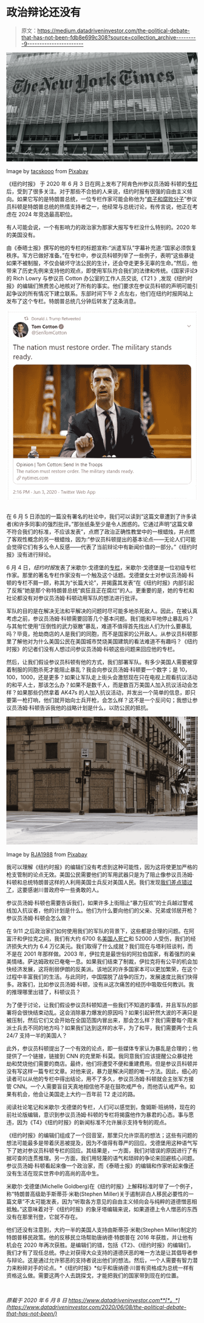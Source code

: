 # 政治辩论还没有

> 原文：<https://medium.datadriveninvestor.com/the-political-debate-that-has-not-been-fdb8e699c308?source=collection_archive---------9----------------------->

![](img/7d9bbc6aa56481b50235e40a0feadc0b.png)

Image by [tacskooo](https://pixabay.com/users/tacskooo-3660772/) from [Pixabay](https://pixabay.com/photos/new-york-times-editorial-1789976/)

《纽约时报》 于 2020 年 6 月 3 日在网上发布了阿肯色州参议员汤姆·科顿的[专栏](https://www.nytimes.com/2020/06/03/opinion/tom-cotton-protests-military.html)后，受到了很多关注。对于那些不合拍的人来说，纽约时报有很强的自由主义倾向。如果它写的是特朗普总统，一位专栏作家可能会称他为“[疯子和腐败分子](https://www.nytimes.com/2020/06/04/opinion/tom-cotton-op-ed-new-york-times.html)”参议员科顿是特朗普总统的热情支持者之一，他经常与总统讨论，有传言说，他正在考虑在 2024 年竞选最高职位。

有人可能会说，一个有影响力的政治家为那家大报写专栏没什么特别的。2020 年的美国没有。

由《泰晤士报》撰写的他的专栏的标题宣称:“派遣军队”字幕补充道:“国家必须恢复秩序。军方已做好准备。”在专栏中，参议员科顿列举了一些例子，表明“这些暴徒如果不被制服，不仅会破坏守法公民的生计，还会夺走更多无辜的生命。”然后，他带来了历史先例来支持他的观点，即使用军队符合我们的法律和传统。《国家评论》的 Rich Lowry 与参议员 Cotton 办公室的工作人员交谈,《T21 》,发现《纽约时报》的编辑们煞费苦心地核对了所有的事实。他们要求在参议员科顿的声明可能引起争议的所有情况下建立联系。东部时间下午 2 点左右，他们在纽约时报网站上发布了这个专栏。特朗普总统几分钟后转发了这条消息。

![](img/d7556bdec65ed934e053f7368d50be35.png)![](img/3a1b8007732633b87c1de13fcb01b228.png)

在 6 月 5 日添加的一篇没有署名的社论中，我们可以读到“这篇文章遭到了许多读者(和许多同事)的强烈批评。”那张纸条至少是令人困惑的。它通过声明“这篇文章不符合我们的标准，不应该发表”，点燃了政治正确性教堂中的一根蜡烛，并点燃了客观性概念的另一根蜡烛，因为:“参议员科顿提出的基本论点——无论人们可能会觉得它们有多么令人反感——代表了当前辩论中有新闻价值的一部分。”《纽约时报》没有进行辩论。

6 月 4 日，*纽约时报*发表了米歇尔·戈德堡的[专栏](https://www.nytimes.com/2020/06/04/opinion/tom-cotton-op-ed-new-york-times.html)，米歇尔·戈德堡是一位初级专栏作家。那里的著名专栏作家没有一个触及这个话题。戈德堡女士对参议员汤姆·科顿的专栏不屑一顾，称其为“长篇大论”，并揭露其发表“在《纽约时报》内部引起了反叛”她是那个称特朗普总统“疯狂且正在腐烂”的人。更重要的是，她的专栏和社论都没有对参议员汤姆·科顿动用军队的想法进行批评。

军队的目的是在解决无法和平解决的问题时尽可能多地杀死敌人。因此，在被认真考虑之前，参议员汤姆·科顿需要回答几个基本问题。我们能和平地停止暴乱吗？与其匆忙使用“压倒性的武力驱散”暴乱，难道不值得首先找出人们为什么要暴乱吗？毕竟，抢劫商店的人是我们的同胞，而不是国家的公开敌人。从参议员科顿那里了解他对为什么美国公民在美国城市焚烧美国建筑的看法难道不有趣吗？《纽约时报》的记者们没有人想过问参议员汤姆·科顿这些问题来回应他的专栏。

然后，让我们假设参议员科顿有他的方式，我们部署军队。有多少美国人需要被穿着制服的同胞杀死才能阻止暴乱？我会向参议员汤姆·科顿要一个数字；是 10，100，1000，还是更多？如果让军队走上街头会激怒现在只在电视上观看抗议活动的和平人士，那该怎么办？如果不是数千人，而是数百万美国人加入抗议活动会怎样？如果那些仍然拿着 AK47s 的人加入抗议活动，并发出一个简单的信息，即只要第一枪打响，他们就开始向士兵开枪，会怎么样？这不是一个反问句；我想让参议员汤姆·科顿告诉我他的战略计划是什么，以防公民的抵抗。

![](img/aa050b70cce7f7ca4110f9c09e034589.png)

Image by [RJA1988](https://pixabay.com/users/rja1988-5385704/) from [Pixabay](https://pixabay.com/photos/george-floyd-riot-dallas-protests-5244322/)

我可以理解《纽约时报》的编辑们没有考虑到这种可能性，因为这将使更加严格的枪支管制的论点无效。美国公民需要他们的军用武器只是为了阻止像参议员汤姆·科顿和总统特朗普这样的人利用美国士兵反对美国人民。我们发现[我们差点错过了](https://www.yahoo.com/news/trump-wanted-deploy-10-000-100326276.html)，这要感谢川普政府中一些勇敢的人。

参议员汤姆·科顿也需要告诉我们，如果许多上街阻止“暴力狂欢”的士兵越过警戒线加入抗议者，他的计划是什么。他们为什么要向他们的父亲、兄弟或邻居开枪？参议员汤姆·科顿会怎么做？

在 9/11 之后政治家们如何使用我们的军队的背景下，这些都是合理的问题。在阿富汗和伊拉克之间，我们有大约 6700 名[美国人死亡](https://www.defense.gov/casualty.pdf)和 52000 人受伤，我们的经济损失大约为 6.4 万亿美元。我们取得了什么成就？我们现在与塔利班谈判，而不是在 2001 年那样做。2003 年，伊拉克是最世俗的阿拉伯国家，有着强烈的亲美情绪。萨达姆政权已奄奄一息。如果我们结束了制裁，伊拉克将有公平的机会加快经济发展，这将削弱伊朗的反美派。该地区的许多国家本可以更加繁荣，在这个过程中丰富我们的生活。与此同时，中国摆脱了战争的压力，发展速度比我们快得多。政客们，比如参议员汤姆·科顿，没有从这次痛苦的经历中吸取任何教训。我的推理哪里出错了，科顿议员？

为了便于讨论，让我们假设参议员科顿知道一些我们不知道的事情，并且军队的部署将会很快结束动乱。这会消除暴力爆发的原因吗？如果引起轩然大波的不满只是被压制，然后它们又会开始在全国范围内冒出来，那会怎么样？我们需要每个周末派士兵去不同的地方吗？如果我们达到这样的水平，为了和平，我们需要两个士兵 24/7 支持一半的美国人？

此外，参议员科顿提出了一个有效的论点，即一些媒体专家认为暴乱是合理的；他提供了一个链接，链接到 CNN 的克里斯·科莫。我同意我们应该提醒公众暴徒抢劫和焚烧他们需要的商店。最终，他们将遭受不便和重建费用。但是参议员科顿并没有写这样一篇专栏文章。对他来说，暴力是解决问题的唯一方法。因此，细心的读者可以从他的专栏中得出结论，用不了多久，参议员汤姆·科顿就会主张军方接管 CNN。一个人需要盲目天真地相信他不是在鼓吹戒严令，而他否认戒严令。如果有机会，他会让美国走上大约一百年前 T2 走过的路。

阅读社论笔记和米歇尔·戈德堡的专栏，人们可以感觉到，詹姆斯·班纳特，现在的前社论版编辑，意识到参议员汤姆·科顿的专栏将揭露他作为暴君的心态。事与愿违，因为《T4》《纽约时报》的新闻标准不允许展示支持专制的观点。

《纽约时报》的编辑们组成了一个回音室，那里只允许崇高的想法；这些有问题的想法可能最多是带着厌恶被提及，因为不值得有尊严的回应。戈德堡用这种语气写下了她对参议员科顿专栏的回应。其结果是，一方面，我们对错误的原因进行了有据可查的连贯推理。另一方面，我们用轻蔑的语气和琐碎的争论来回避核心问题。参议员汤姆·科顿看起来像一个政治家，而《泰晤士报》的编辑和作家听起来像还没有生活在现实世界中的高尚的高中生。

米歇尔·戈德堡(Michelle Goldberg)在《纽约时报》上解释标准时举了一个例子，称“特朗普高级助手斯蒂芬·米勒(Stephen Miller)关于遏制非白人移民必要性的一篇文章”不太可能发表，因为“听取各方意见的自由主义倾向会与纯粹的道德憎恶相抵触。”这意味着对于《纽约时报》的象牙塔编辑来说，如果道德上令人憎恶的东西没有在那里刊登，它就不存在。

他们还没有注意到，大约一半的美国人支持由斯蒂芬·米勒(Stephen Miller)制定的特朗普移民政策。他的反移民立场帮助唐纳德·特朗普在 2016 年获胜，并让他有机会在 2020 年再次获胜。是编辑们的错，包括《T2》、《纽约时报》的编辑们，我们才有了现任总统。停止对获得大众支持的道德厌恶的唯一方法是让其倡导者参与辩论。这是通过允许邪恶的支持者说出他们的想法。然后，一个人需要有智力潜力来粉碎对手的论点。*《纽约时报》*似乎和唐纳德·川普有资格成为总统一样有资格这么做。需要这两个人去跳探戈，才能把我们的国家带到现在的位置。

![](img/ff32f0a1a0d3d29be2f0fe642f4ccf98.png)

*原载于 2020 年 6 月 8 日 https://www.datadriveninvestor.com**[*。*](https://www.datadriveninvestor.com/2020/06/08/the-political-debate-that-has-not-been/)*